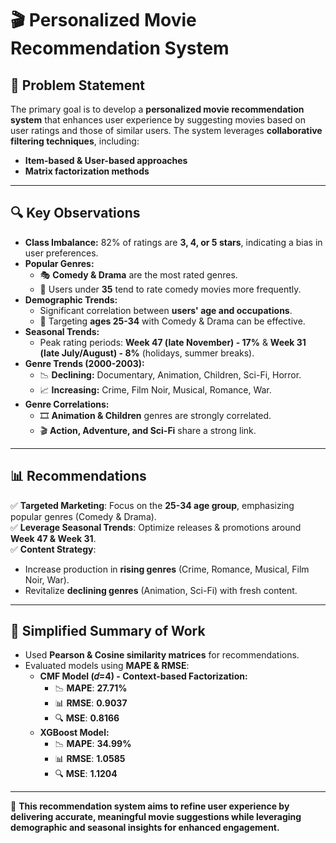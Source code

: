 # 🎬 Personalized Movie Recommendation System

## 📌 Problem Statement
The primary goal is to develop a **personalized movie recommendation system** that enhances user experience by suggesting movies based on user ratings and those of similar users. The system leverages **collaborative filtering techniques**, including:
- **Item-based & User-based approaches**
- **Matrix factorization methods**

---

## 🔍 Key Observations
- **Class Imbalance:** 82% of ratings are **3, 4, or 5 stars**, indicating a bias in user preferences.
- **Popular Genres:**
  - 🎭 **Comedy & Drama** are the most rated genres.
  - 👥 Users under **35** tend to rate comedy movies more frequently.
- **Demographic Trends:**
  - Significant correlation between **users' age and occupations**.
  - 🎯 Targeting **ages 25-34** with Comedy & Drama can be effective.
- **Seasonal Trends:**
  - Peak rating periods: **Week 47 (late November) - 17%** & **Week 31 (late July/August) - 8%** (holidays, summer breaks).
- **Genre Trends (2000-2003):**
  - 📉 **Declining:** Documentary, Animation, Children, Sci-Fi, Horror.
  - 📈 **Increasing:** Crime, Film Noir, Musical, Romance, War.
- **Genre Correlations:**
  - 🎞 **Animation & Children** genres are strongly correlated.
  - 🎬 **Action, Adventure, and Sci-Fi** share a strong link.

---

## 📊 Recommendations
✅ **Targeted Marketing**: Focus on the **25-34 age group**, emphasizing popular genres (Comedy & Drama).  
✅ **Leverage Seasonal Trends**: Optimize releases & promotions around **Week 47 & Week 31**.  
✅ **Content Strategy**:
   - Increase production in **rising genres** (Crime, Romance, Musical, Film Noir, War).  
   - Revitalize **declining genres** (Animation, Sci-Fi) with fresh content.  

---

## 🚀 Simplified Summary of Work
- Used **Pearson & Cosine similarity matrices** for recommendations.
- Evaluated models using **MAPE & RMSE**:
  - **CMF Model (𝑑=4) - Context-based Factorization:**
    - 📉 **MAPE**: **27.71%**
    - 📊 **RMSE**: **0.9037**
    - 🔍 **MSE**: **0.8166**
  - **XGBoost Model:**
    - 📉 **MAPE**: **34.99%**
    - 📊 **RMSE**: **1.0585**
    - 🔍 **MSE**: **1.1204**

---

🎯 **This recommendation system aims to refine user experience by delivering accurate, meaningful movie suggestions while leveraging demographic and seasonal insights for enhanced engagement.**

